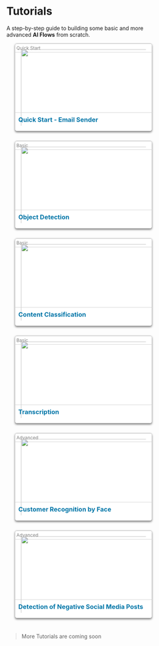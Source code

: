 # Tutorials

A step-by-step guide to building some basic and more advanced **AI Flows** from scratch.

<!-- ### Content

- [Basic](/automate-studio/tutorials/basic/README)
  - [Transcription](/automate-studio/tutorials/basic/transcription/tutorial)
  - [Content Classification](/automate-studio/tutorials/basic/content-classification/tutorial)
  - [Object Detection](/automate-studio/tutorials/basic/object-detection/tutorial) -->
  <!-- - Chained Cognition -->
<!-- - [Advanced](/automate-studio/tutorials/advanced/README)
  - [Customer Recognition by Face](/automate-studio/tutorials/advanced/customer-recognition-by-face/tutorial)
  - [Detection of Negative Social Media Posts](/automate-studio/tutorials/advanced/detection-of-negative-social-media-posts/tutorial) -->
  <!-- - Dynamic Language Translation -->

<div class="wrapper">
    <div class="card">
        <span class="level">Quick Start</span>
        <img src='/docs/_media/tutorials/quick-start.png'>
        <h3>Quick Start - Email Sender</h3>
        <div class="info">
            <p>
                Learn to build your first flow in just a few minutes with this quickstart guide of Automate Studio.
            </p>
        <a href='/#/automate-studio/getting-started/README'>View Tutorial</a>
        </div>
    </div>
    <div class="card">
        <span class="level">Basic</span>
        <img src='/docs/_media/tutorials/object-detection.png'>
        <h3>Object Detection</h3>
        <div class="info">
            <p>
                The flow receives a video URL, runs it through an Object Detection Engine, and creates a annoated version of the file. The annotation link is   emailed to the user.
            </p>
        <a href='/#/automate-studio/tutorials/basic/object-detection/tutorial'>View Tutorial</a>
        </div>
    </div>
    <div class="card">
        <span class="level">Basic</span>
        <img src='/docs/_media/tutorials/content-classification.png'>
        <h3>Content Classification</h3>
        <div class="info">
            <p>
                The flow receives a text file URL, runs it through a Content Classification Engine, and creates an ouput of categories based on text excerpts. A summary email is sent to the user.
            </p>
        <a href='/#/automate-studio/tutorials/basic/content-classification/tutorial'>View Tutorial</a>
        </div>
    </div>
    <div class="card">
        <span class="level">Basic</span>
        <img src='/docs/_media/tutorials/transcription.png'>
        <h3>Transcription</h3>
        <div class="info">
            <p>
                The flow receives a video or audio URL, runs it through a Speech-to-Text Engine, and creates a text transcription of the file. The transcript is emailed to the user along with a link to the Veritone CMS page that contains the full engine output.
            </p>
        <a href='/#/automate-studio/tutorials/basic/transcription/tutorial'>View Tutorial</a>
        </div>
    </div>
    <div class="card">
        <span class="level">Advanced</span>
        <img src='/docs/_media/tutorials/customer-recognition-by-face.png'>
        <h3>Customer Recognition by Face</h3>
        <div class="info">
            <p>
                The flow receives a video URL, runs it through an Object Detection Engine, and creates a annoated version of the file. The annotation link is   emailed to the user.
            </p>
        <a href='/#/automate-studio/tutorials/advanced/customer-recognition/tutorial'>View Tutorial</a>
        </div>
    </div>
    <div class="card">
        <span class="level">Advanced</span>
        <img src='/docs/_media/tutorials/negative-posts.png'>
        <h3>Detection of Negative Social Media Posts</h3>
        <div class="info">
            <p>
                The flow receives a video URL, runs it through an Object Detection Engine, and creates a annoated version of the file. The annotation link is   emailed to the user.
            </p>
        <a href='/#/automate-studio/tutorials/advanced/detection-of-negative-social-media-posts/tutorial'>View Tutorial</a>
        </div>
    </div>
</div>

> More Tutorials are coming soon

<style>
* {
box-sizing: border-box
}


.wrapper {
	 display: flex;
	 width: 100%;
	 justify-content: space-around;
     flex-wrap: wrap;
}
 .card {
	 width: 360px;
	 height: 230px;
	 border-radius: 5px;
	 background: white;
	 position: relative;
	 display: flex;
     flex-direction: column;
	 transition: 0.4s ease-out;
	 box-shadow: 0px 3px 5px rgba(0, 0, 0, 0.5);
     border: 0.5px solid lightgrey;
     margin-bottom: 25px;
}
 .card:hover {
	 transform: translateY(20px);
}
 .card:hover:before {
	 opacity: 1;
}
 .card:hover .info {
	 opacity: 1;
	 transform: translateY(0px);
}
 .card:before {
	 content: "";
	 position: absolute;
	 top: 0;
	 left: 0;
	 display: block;
	 width: 100%;
	 height: 100%;
	 border-radius: 15px;
	 background: rgba(0, 0, 0, 0.6);
	 z-index: 2;
	 transition: 0.5s;
	 opacity: 0;

}
 .card img {
	 width: 360px;
	 height: 230px;
	 object-fit: cover;
	 position: absolute;
	 padding:15px;
     border-radius: 5px;
	 left: 0;

}
 .card .info {
	 position: relative;
	 z-index: 3;
	 opacity: 0;
	 transform: translateY(30px);
	 transition: 0.5s;
     padding: 18px 8px;
}
 .card h3 {
     position: absolute;
     color: #0076a8;
	 margin: 0px;
     z-index: 3;
     width: 360px;
     border-top: 0.5px solid lightgrey;
     padding: 8px 8px;
     margin-top:180px;

}
 .card .level {
     position: absolute;
     color: #0076a8;
	 margin: 0px;
     z-index: 3;
     width: 360px;
     border-top: 0.5px solid lightgrey;
     border-bottom: 0.5px solid lightgrey;
     padding: 3px 3px;
     margin-top:0px;
     border-radius: 5px 5px 0 0;
     font-size: 12px;
     color: grey;

}
 .card p {
	 letter-spacing: 1px;
	 font-size: 13px;
	 margin-top: 8px;
     max-height: 100px;
     overflow-y: auto;
}
 .card a {
	 padding: 8px;
	 outline: none;
	 border: none;
	 border-radius: 3px;
	 background: #0C7AB8;
	 color: white;
     text-decoration: none;
	 font-weight: bold;
     font-size: 13px;
	 cursor: pointer;
	 transition: 0.4s ease;
}
 .card:hover {
	 color: black;
}

.card:hover img {
    opacity: 0;
    transition: 0.2s ease;
}
	
</style>
